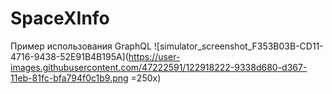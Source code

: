 # SpaceXInfo
Пример использования GraphQL 
![simulator_screenshot_F353B03B-CD11-4716-9438-52E91B4B195A](https://user-images.githubusercontent.com/47222591/122918222-9338d680-d367-11eb-81fc-bfa794f0c1b9.png =250x)
